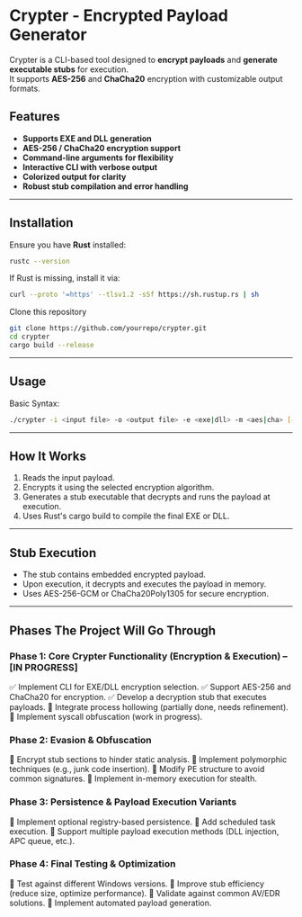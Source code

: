 # Crypter - Encrypted Payload Generator

Crypter is a CLI-based tool designed to **encrypt payloads** and **generate executable stubs** for execution.  
It supports **AES-256** and **ChaCha20** encryption with customizable output formats.

## Features
-  **Supports EXE and DLL generation**
-  **AES-256 / ChaCha20 encryption support**
-  **Command-line arguments for flexibility**
-  **Interactive CLI with verbose output**
-  **Colorized output for clarity**
-  **Robust stub compilation and error handling**

---

## Installation

Ensure you have **Rust** installed:
```sh
rustc --version
```
If Rust is missing, install it via:
```sh
curl --proto '=https' --tlsv1.2 -sSf https://sh.rustup.rs | sh
```
Clone this repository 
```sh
git clone https://github.com/yourrepo/crypter.git
cd crypter
cargo build --release
```
---

## Usage

Basic Syntax:
```sh
./crypter -i <input file> -o <output file> -e <exe|dll> -m <aes|cha> [-v]
```
---

## How It Works
1) Reads the input payload.
2) Encrypts it using the selected encryption algorithm.
3) Generates a stub executable that decrypts and runs the payload at execution.
4) Uses Rust's cargo build to compile the final EXE or DLL.

---

## Stub Execution
- The stub contains embedded encrypted payload.
- Upon execution, it decrypts and executes the payload in memory.
- Uses AES-256-GCM or ChaCha20Poly1305 for secure encryption.

---

## Phases The Project Will Go Through

### Phase 1: Core Crypter Functionality (Encryption & Execution) – [IN PROGRESS]
✅ Implement CLI for EXE/DLL encryption selection.
✅ Support AES-256 and ChaCha20 for encryption.
✅ Develop a decryption stub that executes payloads.
🔄 Integrate process hollowing (partially done, needs refinement).
🔄 Implement syscall obfuscation (work in progress).

### Phase 2: Evasion & Obfuscation
🔲 Encrypt stub sections to hinder static analysis.
🔲 Implement polymorphic techniques (e.g., junk code insertion).
🔲 Modify PE structure to avoid common signatures.
🔲 Implement in-memory execution for stealth.

### Phase 3: Persistence & Payload Execution Variants
🔲 Implement optional registry-based persistence.
🔲 Add scheduled task execution.
🔲 Support multiple payload execution methods (DLL injection, APC queue, etc.).

### Phase 4: Final Testing & Optimization
🔲 Test against different Windows versions.
🔲 Improve stub efficiency (reduce size, optimize performance).
🔲 Validate against common AV/EDR solutions.
🔲 Implement automated payload generation.



